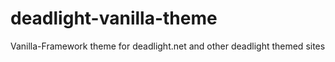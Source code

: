 # deadlight-vanilla-theme
Vanilla-Framework theme for deadlight.net and other deadlight themed sites 
